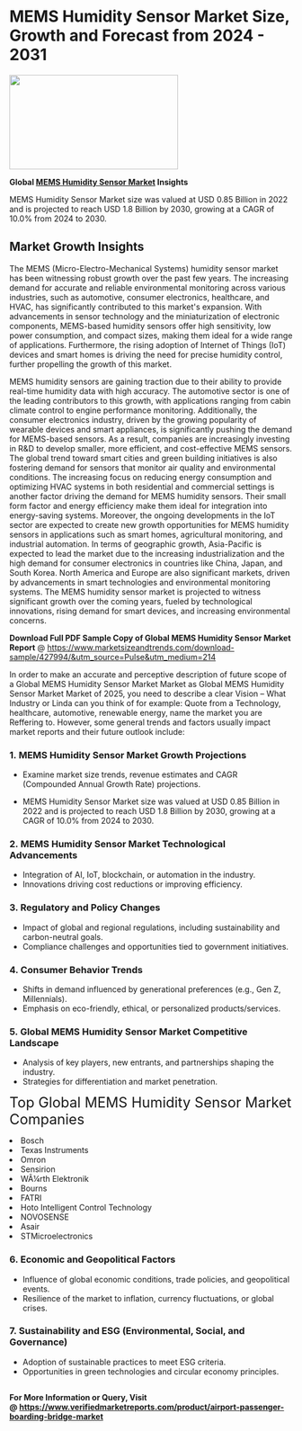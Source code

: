 <H1>MEMS Humidity Sensor Market Size, Growth and Forecast from 2024 - 2031</H1><img class="aligncenter size-medium wp-image-584254" src="https://thirdeyenews.in/wp-content/uploads/2024/09/Global-Market-Research-300x168.jpeg" alt="" width="300" height="168" /><p><strong>Global&nbsp;<a href="https://www.marketsizeandtrends.com/download-sample/427994/&amp;utm_source=Pulse&amp;utm_medium=214">MEMS Humidity Sensor Market</a> Insights</strong></p><p>MEMS Humidity Sensor Market size was valued at USD 0.85 Billion in 2022 and is projected to reach USD 1.8 Billion by 2030, growing at a CAGR of 10.0% from 2024 to 2030.</p><p><h2>Market Growth Insights</h2> <p>The MEMS (Micro-Electro-Mechanical Systems) humidity sensor market has been witnessing robust growth over the past few years. The increasing demand for accurate and reliable environmental monitoring across various industries, such as automotive, consumer electronics, healthcare, and HVAC, has significantly contributed to this market's expansion. With advancements in sensor technology and the miniaturization of electronic components, MEMS-based humidity sensors offer high sensitivity, low power consumption, and compact sizes, making them ideal for a wide range of applications. Furthermore, the rising adoption of Internet of Things (IoT) devices and smart homes is driving the need for precise humidity control, further propelling the growth of this market. </p> <p>MEMS humidity sensors are gaining traction due to their ability to provide real-time humidity data with high accuracy. The automotive sector is one of the leading contributors to this growth, with applications ranging from cabin climate control to engine performance monitoring. Additionally, the consumer electronics industry, driven by the growing popularity of wearable devices and smart appliances, is significantly pushing the demand for MEMS-based sensors. As a result, companies are increasingly investing in R&D to develop smaller, more efficient, and cost-effective MEMS sensors. The global trend toward smart cities and green building initiatives is also fostering demand for sensors that monitor air quality and environmental conditions. The increasing focus on reducing energy consumption and optimizing HVAC systems in both residential and commercial settings is another factor driving the demand for MEMS humidity sensors. Their small form factor and energy efficiency make them ideal for integration into energy-saving systems. Moreover, the ongoing developments in the IoT sector are expected to create new growth opportunities for MEMS humidity sensors in applications such as smart homes, agricultural monitoring, and industrial automation. In terms of geographic growth, Asia-Pacific is expected to lead the market due to the increasing industrialization and the high demand for consumer electronics in countries like China, Japan, and South Korea. North America and Europe are also significant markets, driven by advancements in smart technologies and environmental monitoring systems. The MEMS humidity sensor market is projected to witness significant growth over the coming years, fueled by technological innovations, rising demand for smart devices, and increasing environmental concerns. </p><p><span class=""><strong>Download Full PDF Sample Copy of Global MEMS Humidity Sensor Market Report</strong> @ <a href="https://www.marketsizeandtrends.com/download-sample/427994/&amp;utm_source=Pulse&amp;utm_medium=214" target="_blank">https://www.marketsizeandtrends.com/download-sample/427994/&amp;utm_source=Pulse&amp;utm_medium=214</a></span></p><p>In order to make an accurate and perceptive description of future scope of a Global&nbsp;MEMS Humidity Sensor Market Market as Global&nbsp;MEMS Humidity Sensor Market Market of 2025, you need to describe a clear Vision &ndash; What Industry or Linda can you think of for example: Quote from a Technology, healthcare, automotive, renewable energy, name the market you are Reffering to. However, some general trends and factors usually impact market reports and their future outlook include:</p><h3>1.&nbsp;<strong>MEMS Humidity Sensor Market Growth Projections</strong></h3><ul><li>Examine market size trends, revenue estimates and CAGR (Compounded Annual Growth Rate) projections.</li><li><p>MEMS Humidity Sensor Market size was valued at USD 0.85 Billion in 2022 and is projected to reach USD 1.8 Billion by 2030, growing at a CAGR of 10.0% from 2024 to 2030.</p></li></ul><h3>2.&nbsp;<strong>MEMS Humidity Sensor Market Technological Advancements</strong></h3><ul><li>Integration of AI, IoT, blockchain, or automation in the industry.</li><li>Innovations driving cost reductions or improving efficiency.</li></ul><h3>3.&nbsp;<strong>Regulatory and Policy Changes</strong></h3><ul><li>Impact of global and regional regulations, including sustainability and carbon-neutral goals.</li><li>Compliance challenges and opportunities tied to government initiatives.</li></ul><h3>4.&nbsp;<strong>Consumer Behavior Trends</strong></h3><ul><li>Shifts in demand influenced by generational preferences (e.g., Gen Z, Millennials).</li><li>Emphasis on eco-friendly, ethical, or personalized products/services.</li></ul><h3>5.&nbsp;<strong>Global MEMS Humidity Sensor Market Competitive Landscape</strong></h3><ul><li>Analysis of key players, new entrants, and partnerships shaping the industry.</li><li>Strategies for differentiation and market penetration.</li></ul><p data-pm-slice="1 1 []"><span style="color: inherit; font-family: inherit; font-size: 25px;">Top Global MEMS Humidity Sensor Market Companies</span></p><div class="" data-test-id=""><p><li>Bosch</li><li> Texas Instruments</li><li> Omron</li><li> Sensirion</li><li> WÃ¼rth Elektronik</li><li> Bourns</li><li> FATRI</li><li> Hoto Intelligent Control Technology</li><li> NOVOSENSE</li><li> Asair</li><li> STMicroelectronics</li></p></div><h3>6.&nbsp;<strong>Economic and Geopolitical Factors</strong></h3><ul><li>Influence of global economic conditions, trade policies, and geopolitical events.</li><li>Resilience of the market to inflation, currency fluctuations, or global crises.</li></ul><h3>7.&nbsp;<strong>Sustainability and ESG (Environmental, Social, and Governance)</strong></h3><ul><li>Adoption of sustainable practices to meet ESG criteria.</li><li>Opportunities in green technologies and circular economy principles.</li></ul><h2><strong style="font-size: 14px;">For More Information or Query, Visit @&nbsp;</strong><a style="background-color: #ffffff; font-size: 14px;" href="https://www.marketsizeandtrends.com/report/mems-humidity-sensor-market/" target="_blank">https://www.verifiedmarketreports.com/product/airport-passenger-boarding-bridge-market</a></h2>

